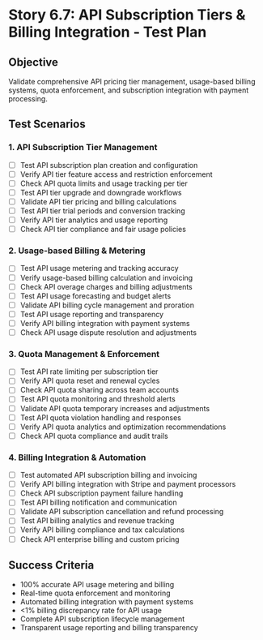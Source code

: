 # Story 6.7: API Subscription Tiers & Billing Integration - Test Plan

## Objective
Validate comprehensive API pricing tier management, usage-based billing systems, quota enforcement, and subscription integration with payment processing.

## Test Scenarios

### 1. API Subscription Tier Management
- [ ] Test API subscription plan creation and configuration
- [ ] Verify API tier feature access and restriction enforcement
- [ ] Check API quota limits and usage tracking per tier
- [ ] Test API tier upgrade and downgrade workflows
- [ ] Validate API tier pricing and billing calculations
- [ ] Test API tier trial periods and conversion tracking
- [ ] Verify API tier analytics and usage reporting
- [ ] Check API tier compliance and fair usage policies

### 2. Usage-based Billing & Metering
- [ ] Test API usage metering and tracking accuracy
- [ ] Verify usage-based billing calculation and invoicing
- [ ] Check API overage charges and billing adjustments
- [ ] Test API usage forecasting and budget alerts
- [ ] Validate API billing cycle management and proration
- [ ] Test API usage reporting and transparency
- [ ] Verify API billing integration with payment systems
- [ ] Check API usage dispute resolution and adjustments

### 3. Quota Management & Enforcement
- [ ] Test API rate limiting per subscription tier
- [ ] Verify API quota reset and renewal cycles
- [ ] Check API quota sharing across team accounts
- [ ] Test API quota monitoring and threshold alerts
- [ ] Validate API quota temporary increases and adjustments
- [ ] Test API quota violation handling and responses
- [ ] Verify API quota analytics and optimization recommendations
- [ ] Check API quota compliance and audit trails

### 4. Billing Integration & Automation
- [ ] Test automated API subscription billing and invoicing
- [ ] Verify API billing integration with Stripe and payment processors
- [ ] Check API subscription payment failure handling
- [ ] Test API billing notification and communication
- [ ] Validate API subscription cancellation and refund processing
- [ ] Test API billing analytics and revenue tracking
- [ ] Verify API billing compliance and tax calculations
- [ ] Check API enterprise billing and custom pricing

## Success Criteria
- 100% accurate API usage metering and billing
- Real-time quota enforcement and monitoring
- Automated billing integration with payment systems
- <1% billing discrepancy rate for API usage
- Complete API subscription lifecycle management
- Transparent usage reporting and billing transparency